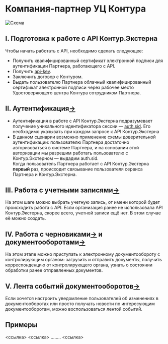 # Компания-партнер УЦ Контура

![Схема](https://github.com/skbkontur/extern-api-docs/blob/master/images/Партнер%20с%20КЦР%20(1).jpg)

## I. Подготовка к работе с API Контур.Экстерна
Чтобы начать работать с API, необходимо сделать следующее:
* Получить квалифицированный сертификат электронной подписи для аутентификации Партнера, работающего с API.
* Получить [api-key](https://github.com/skbkontur/extern-api-docs/blob/master/manuals/api-key.md).
* Заключить договор с Контуром.
* Выдать пользователю Партнера облачный квалифицированный сертификат электронной подписи через рабочее место Удостоверяющего центра Контура сотрудником Партнера.

## II. Аутентификация[→](https://github.com/skbkontur/extern-api-docs/blob/master/Аутентификация.md) 
* Аутентификация в работе с API Контур.Экстерна подразумевает получение уникального идентификатора сессии — [auth.sid](https://github.com/skbkontur/extern-api-docs/blob/master/manuals/auth.sid.md). Его необходимо указывать при каждом запросе к API Контур.Экстерна 
* В данном сценарии возможно применение схемы доверительной аутентификации: пользователю Партнера достаточно авторизоваться в системе Партнера, и на основании этой авторизации мы разрешим работать пользователю с Контур.Экстерном — выдадим auth.sid.  
Когда пользователь Партнера работает с API Контур.Экстерна **первый** раз, происходит связывание пользователя сервиса Партнера и Контур.Экстерна. 

## III. Работа с учетными записями[→](https://github.com/skbkontur/extern-api-docs/blob/master/Работа%20с%20ЛС.md)
На этом шаге можно выбрать учетную запись, от имени которой будет происходить работа с API. 
Если организация ранее не использовала API Контур.Экстерна, скорее всего, учетной записи ещё нет. В этом случае её можно создать.

## IV. Работа с черновиками[→](https://github.com/skbkontur/extern-api-docs/blob/master/Черновик%20ДО.md) и документооборотами[→](https://github.com/skbkontur/extern-api-docs/blob/master/Работа%20с%20ДО.md)
На этом этапе можно приступать к электронному документообороту с контролирующим органом: загрузить и отправить документы, получить корреспонденцию от контролирующего органа, узнать о состоянии обработки ранее отправленных документов.

## V. Лента событий документооборотов[→](https://github.com/skbkontur/extern-api-docs/blob/master/manuals/DC/Лента%20событий%20ДО.md)
Если хочется настроить уведомление пользователей об изменениях в документооборотах или просто получать новости по интересующим документооборотам, можно воспользоваться лентой событий.

## Примеры
<ссылка>
<ссылка>
........
<ссылка>
